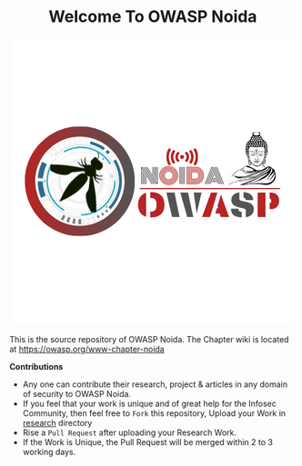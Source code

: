 <h1 align="center">Welcome To OWASP Noida</h1>

<h3 align="center"><img src="assets/images/OWASP.png"/></h3>

This is the source repository of OWASP Noida. The Chapter wiki is located at https://owasp.org/www-chapter-noida

**Contributions**

- Any one can contribute their research, project & articles in any domain of security to OWASP Noida.
- If you feel that your work is unique and of great help for the Infosec Community, then feel free to `Fork` this repository, Upload your Work in [research](research) directory
- Rise a `Pull Request` after uploading your Research Work.
- If the Work is Unique, the Pull Request will be merged within 2 to 3 working days.

